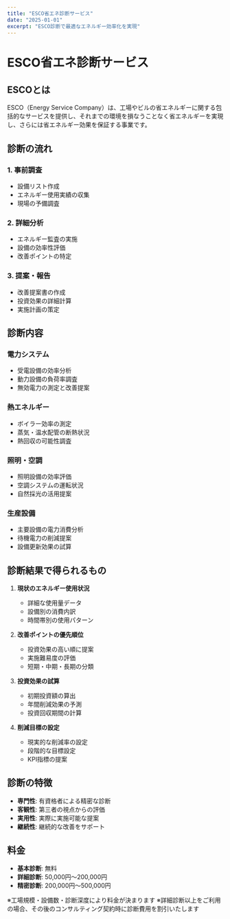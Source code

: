 ```yaml
---
title: "ESCO省エネ診断サービス"
date: "2025-01-01"
excerpt: "ESCO診断で最適なエネルギー効率化を実現"
---
```


# ESCO省エネ診断サービス

## ESCOとは

ESCO（Energy Service Company）は、工場やビルの省エネルギーに関する包括的なサービスを提供し、それまでの環境を損なうことなく省エネルギーを実現し、さらには省エネルギー効果を保証する事業です。

## 診断の流れ

### 1. 事前調査
- 設備リスト作成
- エネルギー使用実績の収集
- 現場の予備調査

### 2. 詳細分析
- エネルギー監査の実施
- 設備の効率性評価
- 改善ポイントの特定

### 3. 提案・報告
- 改善提案書の作成
- 投資効果の詳細計算
- 実施計画の策定

## 診断内容

### 電力システム
- 受電設備の効率分析
- 動力設備の負荷率調査
- 無効電力の測定と改善提案

### 熱エネルギー
- ボイラー効率の測定
- 蒸気・温水配管の断熱状況
- 熱回収の可能性調査

### 照明・空調
- 照明設備の効率評価
- 空調システムの運転状況
- 自然採光の活用提案

### 生産設備
- 主要設備の電力消費分析
- 待機電力の削減提案
- 設備更新効果の試算

## 診断結果で得られるもの

1. **現状のエネルギー使用状況**
   - 詳細な使用量データ
   - 設備別の消費内訳
   - 時間帯別の使用パターン

2. **改善ポイントの優先順位**
   - 投資効果の高い順に提案
   - 実施難易度の評価
   - 短期・中期・長期の分類

3. **投資効果の試算**
   - 初期投資額の算出
   - 年間削減効果の予測
   - 投資回収期間の計算

4. **削減目標の設定**
   - 現実的な削減率の設定
   - 段階的な目標設定
   - KPI指標の提案

## 診断の特徴

- **専門性**: 有資格者による精密な診断
- **客観性**: 第三者の視点からの評価
- **実用性**: 実際に実施可能な提案
- **継続性**: 継続的な改善をサポート

## 料金

- **基本診断**: 無料
- **詳細診断**: 50,000円〜200,000円
- **精密診断**: 200,000円〜500,000円

※工場規模・設備数・診断深度により料金が決まります
※詳細診断以上をご利用の場合、その後のコンサルティング契約時に診断費用を割引いたします